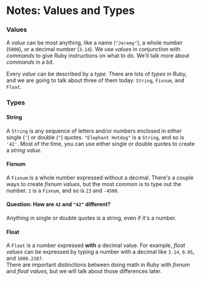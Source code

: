 # Notes: Values and Types

### Values
A _value_ can be most anything, like a name (`"Jeremy"`), a whole number (`5000`), or a decimal number (`3.14`). We use _values_ in conjunction with _commands_ to give Ruby instructions on what to do. We'll talk more about _commands_ in a bit.

Every _value_ can be described by a _type_. There are lots of _types_ in Ruby, and we are going to talk about three of them today: `String`, `Fixnum`, and `Float`.

### Types

#### String
A `String` is any sequence of letters and/or numbers enclosed in either single (`'`) or double (`"`) quotes. `"Elephant Hotdog"` is a `String`, and so is `'42'`. Most of the time, you can use either single or double quotes to create a _string value_.

#### Fixnum
A `Fixnum` is a whole number expressed without a decimal. There's a couple ways to create _fixnum values_, but the most common is to type out the number. `1` is a `Fixnum`, and so is `23` and `-4500`.

#### Question: How are `42` and `"42"` different?

Anything in single or double quotes is a string, even if it's a number.

#### Float
A `Float` is a number expressed __with__ a decimal value. For example, _float values_ can be expressed by typing a number with a decimal like `3.14`, `0.05`, and `1000.2387`.   
There are important distinctions between doing math in Ruby with _fixnum_ and _float values_, but we will talk about those differences later.
